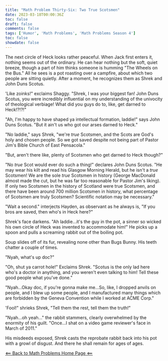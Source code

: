 ```yaml
---
title: "Math Problem Thirty-Six: Two True Scotsmen"
date: 2023-03-18T00:00:36Z
toc: false
draft: false
comments: false
tags: ['Humor', 'Math Problems', 'Math Problems Season 4']
toc: false
showdate: false
---
```


The next circle of Heck looks rather peaceful. When Jack first enters it, nothing seems out of the ordinary. He can hear nothing but the soft, quiet breeze, though a part of him thinks someone is humming "The Wheels on the Bus." All he sees is a pot roasting over a campfire, about which two people are sitting quietly. After a moment, he recognizes them as Shrek and John Duns Scotus.

'Like zoinks!" exclaims Shaggy. "Shrek, I was your biggest fan! John Duns Scotus, you were incredibly influential on my understanding of the univocity of theological verbiage! What did you guys do to, like, get darned to Heck!?!?!"

"Ah, I'm happy to have shaped ya intellectual formation, laddie!" says John Duns Scotus. "But it ain't us who got our arses darned to Heck."

"No laddie," says Shrek, "we're *true* Scotsmen, and the Scots are God's holy and chosen people. So we got saved despite not being part of Pastor Jim's Bible Church of East Pensacola."

"But, aren't there like, plenty of Scotsmen who get darned to Heck though?"

"No *true* Scot would ever do such a thing!" declares John Duns Scotus. "He may wear his kilt and read his Glasgow Morning Herald, but he isn't a *true* Scotsmen! We are the sole *true* Scotsmen in history (George MacDonald almost made the cut, but he was far too reasonable for Pastor Jim's liking). If only two Scotsmen in the history of Scotland were true Scotsmen, and there have been around 700 million Scotsmen in history, what percentage of Scotsmen are truly Scotsmen? Scientific notation may be necessary."

"Wait a second." interjects Hayden, as observant as he always is, "If you bros are saved, then who's in Heck here?"

Shrek's face darkens. "Ah laddie...it's the guy in the pot, a sinner so wicked his own circle of Heck was invented to accommodate him!" He picks up a spoon and pulls a screaming rabbit out of the boiling pot. 

Soup slides off of its fur, revealing none other than Bugs Bunny. His teeth chatter a couple of times.

"Nyah, what's up doc?"

"Oh, shut ya carrot hole!" Exclaims Shrek. "Scotus is the only lad here who's a doctor in anything, and you weren't even talking to him! Tell these good people what you've done."

"Nyah...Okay doc, if you're gonna make me...So, like, I dropped anvils on people, and I blew up some people, and I manufactured many things which are forbidden by the Geneva Convention while I worked at ACME Corp."

'Fool!" shrieks Shrek, "Tell them the rest, tell them the truth!" 

"Nyah...oh yeah..." the rabbit stammers, clearly overwhelmed by the enormity of his guilt. "Once...I shat on a video game reviewer's face in March of 2011."

His misdeeds exposed, Shrek casts the reprobate rabbit back into his pot with a growl of disgust. And there he shall remain for ages of ages.

[<== Back to Math Problems Home Page <==](/humor/problems/#season-four-the-harrowing-of-heck)
